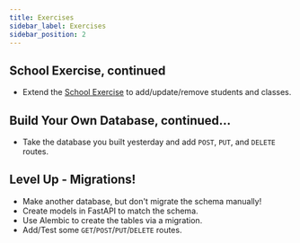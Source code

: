 ```yaml
---
title: Exercises
sidebar_label: Exercises
sidebar_position: 2
---
```


<!-- markdownlint-disable no-inline-html no-trailing-punctuation -->

## School Exercise, continued

- Extend the [School Exercise](/docs/exercises/fastapi-psql/) to add/update/remove students and classes.

## Build Your Own Database, continued...

- Take the database you built yesterday and add `POST`, `PUT`, and `DELETE` routes.

## Level Up - Migrations!

- Make another database, but don't migrate the schema manually!
- Create models in FastAPI to match the schema.
- Use Alembic to create the tables via a migration.
- Add/Test some `GET`/`POST`/`PUT`/`DELETE` routes.
